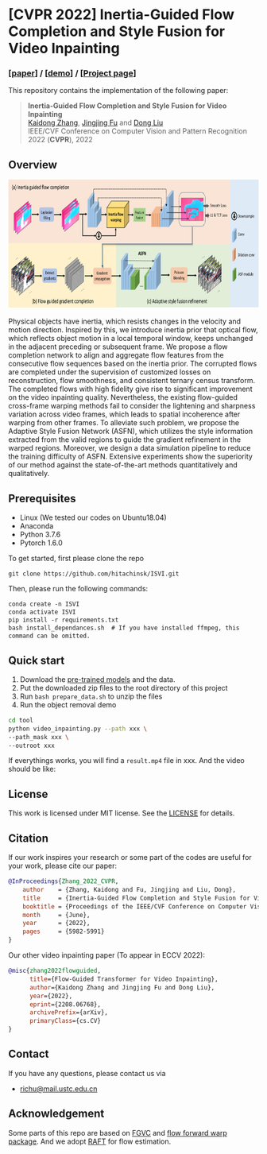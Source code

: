 # [CVPR 2022] Inertia-Guided Flow Completion and Style Fusion for Video Inpainting

### [[paper](https://openaccess.thecvf.com/content/CVPR2022/papers/Zhang_Inertia-Guided_Flow_Completion_and_Style_Fusion_for_Video_Inpainting_CVPR_2022_paper.pdf)] / [[demo](https://www.youtube.com/watch?v=dHuFDPDWkYc)] / [[Project page](https://hitachinsk.github.io/publication/2022-06-01-Inertia-Guided-Flow-Completion-and-Style-Fusion-for-Video-Inpainting)]

This repository contains the implementation of the following paper:
> **Inertia-Guided Flow Completion and Style Fusion for Video Inpainting**<br>
> [Kaidong Zhang](https://hitachinsk.github.io/), [Jingjing Fu](https://www.microsoft.com/en-us/research/people/jifu/) and [Dong Liu](http://staff.ustc.edu.cn/~dongeliu/)<br>
>  IEEE/CVF Conference on Computer Vision and Pattern Recognition 2022 (**CVPR**), 2022<br>


## Overview
<img src="materials/pipeline_isvi.jpg" height="260px"/> 

Physical objects have inertia, which resists changes in the velocity and motion direction. Inspired by this, we introduce inertia prior that optical flow, which reflects object motion in a local temporal window, keeps unchanged in the adjacent preceding or subsequent frame. We propose a flow completion network to align and aggregate flow features from the consecutive flow sequences based on the inertia prior. The corrupted flows are completed under the supervision of customized losses on reconstruction, flow smoothness, and consistent ternary census transform. The completed flows with high fidelity give rise to significant improvement on the video inpainting quality. Nevertheless, the existing flow-guided cross-frame warping methods fail to consider the lightening and sharpness variation across video frames, which leads to spatial incoherence after warping from other frames. To alleviate such problem, we propose the Adaptive Style Fusion Network (ASFN), which utilizes the style information extracted from the valid regions to guide the gradient refinement in the warped regions. Moreover, we design a data simulation pipeline to reduce the training difficulty of ASFN.  Extensive experiments show the superiority of our method against the state-of-the-art methods quantitatively and qualitatively.

## Prerequisites

- Linux (We tested our codes on Ubuntu18.04)
- Anaconda
- Python 3.7.6
- Pytorch 1.6.0

To get started, first please clone the repo
```
git clone https://github.com/hitachinsk/ISVI.git
```
Then, please run the following commands:
```
conda create -n ISVI
conda activate ISVI
pip install -r requirements.txt
bash install_dependances.sh  # If you have installed ffmpeg, this command can be omitted.
```

## Quick start
1. Download the [pre-trained models](https://drive.google.com/file/d/1EUbMUF8_QGVYh_xoZ9HginmXxF2jnvZz/view?usp=sharing) and the data.
2. Put the downloaded zip files to the root directory of this project
3. Run `bash prepare_data.sh` to unzip the files
4. Run the object removal demo
```bash
cd tool
python video_inpainting.py --path xxx \
--path_mask xxx \
--outroot xxx
```
If everythings works, you will find a `result.mp4` file in xxx. And the video should be like:

## License
This work is licensed under MIT license. See the [LICENSE](LICENSE) for details.

## Citation
If our work inspires your research or some part of the codes are useful for your work, please cite our paper:
```bibtex
@InProceedings{Zhang_2022_CVPR,
    author    = {Zhang, Kaidong and Fu, Jingjing and Liu, Dong},
    title     = {Inertia-Guided Flow Completion and Style Fusion for Video Inpainting},
    booktitle = {Proceedings of the IEEE/CVF Conference on Computer Vision and Pattern Recognition (CVPR)},
    month     = {June},
    year      = {2022},
    pages     = {5982-5991}
}
```

Our other video inpainting paper (To appear in ECCV 2022):
```bibtex
@misc{zhang2022flowguided,
      title={Flow-Guided Transformer for Video Inpainting}, 
      author={Kaidong Zhang and Jingjing Fu and Dong Liu},
      year={2022},
      eprint={2208.06768},
      archivePrefix={arXiv},
      primaryClass={cs.CV}
}
```

## Contact
If you have any questions, please contact us via 
- richu@mail.ustc.edu.cn

## Acknowledgement
Some parts of this repo are based on [FGVC](https://github.com/vt-vl-lab/FGVC) and [flow forward warp package](https://github.com/lizhihao6/Forward-Warp).  And we adopt [RAFT](https://github.com/princeton-vl/RAFT) for flow estimation. 



